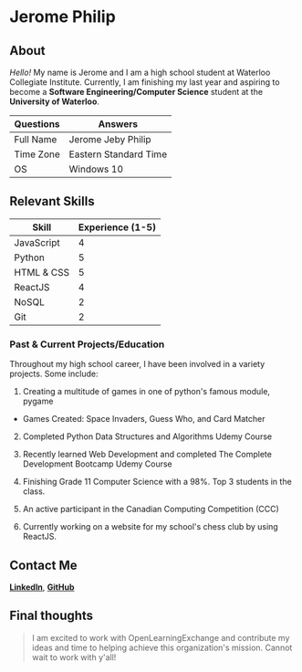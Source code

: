 # Jerome Philip

## About

_Hello!_ My name is Jerome and I am a high school student at Waterloo Collegiate Institute. Currently, I am finishing my last year and aspiring to
become a __Software Engineering/Computer Science__ student at the **University of Waterloo**.

Questions | Answers
--- | --- 
Full Name | Jerome Jeby Philip
Time Zone | Eastern Standard Time
OS | Windows 10

## Relevant Skills

Skill | Experience (1-5)
--- | ---
JavaScript | 4
Python | 5
HTML & CSS | 5
ReactJS | 4
NoSQL | 2
Git | 2

### Past & Current Projects/Education

Throughout my high school career, I have been involved in a variety projects. Some include:

1. Creating a multitude of games in one of python's famous module, pygame

  * Games Created: Space Invaders, Guess Who, and Card Matcher
  
2. Completed Python Data Structures and Algorithms Udemy Course
 
3. Recently learned Web Development and completed The Complete Development Bootcamp Udemy Course
 
4. Finishing Grade 11 Computer Science with a 98%. Top 3 students in the class.
 
5. An active participant in the Canadian Computing Competition (CCC)
 
6. Currently working on a website for my school's chess club by using ReactJS. 
 
 ## Contact Me
 [**LinkedIn**](https://www.linkedin.com/in/jerome-philip-89a446196/), [**GitHub**](https://github.com/Jeromephilip)
 
 ## Final thoughts
 
 > I am excited to work with OpenLearningExchange and contribute my ideas and time to helping achieve this organization's mission. Cannot wait to work with y'all!
